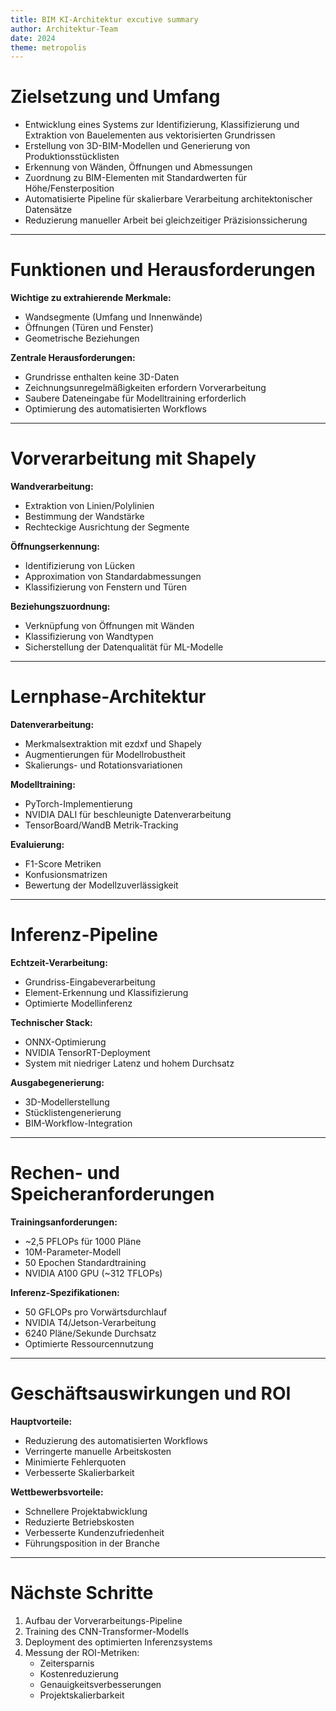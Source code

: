 ```yaml
---
title: BIM KI-Architektur excutive summary
author: Architektur-Team
date: 2024
theme: metropolis
---
```


# Zielsetzung und Umfang

- Entwicklung eines Systems zur Identifizierung, Klassifizierung und Extraktion von Bauelementen aus vektorisierten Grundrissen
- Erstellung von 3D-BIM-Modellen und Generierung von Produktionsstücklisten
- Erkennung von Wänden, Öffnungen und Abmessungen
- Zuordnung zu BIM-Elementen mit Standardwerten für Höhe/Fensterposition
- Automatisierte Pipeline für skalierbare Verarbeitung architektonischer Datensätze
- Reduzierung manueller Arbeit bei gleichzeitiger Präzisionssicherung

---

# Funktionen und Herausforderungen

**Wichtige zu extrahierende Merkmale:**
- Wandsegmente (Umfang und Innenwände)
- Öffnungen (Türen und Fenster)
- Geometrische Beziehungen

**Zentrale Herausforderungen:**
- Grundrisse enthalten keine 3D-Daten
- Zeichnungsunregelmäßigkeiten erfordern Vorverarbeitung
- Saubere Dateneingabe für Modelltraining erforderlich
- Optimierung des automatisierten Workflows

---

# Vorverarbeitung mit Shapely

**Wandverarbeitung:**
- Extraktion von Linien/Polylinien
- Bestimmung der Wandstärke
- Rechteckige Ausrichtung der Segmente

**Öffnungserkennung:**
- Identifizierung von Lücken
- Approximation von Standardabmessungen
- Klassifizierung von Fenstern und Türen

**Beziehungszuordnung:**
- Verknüpfung von Öffnungen mit Wänden
- Klassifizierung von Wandtypen
- Sicherstellung der Datenqualität für ML-Modelle

---

# Lernphase-Architektur

**Datenverarbeitung:**
- Merkmalsextraktion mit ezdxf und Shapely
- Augmentierungen für Modellrobustheit
- Skalierungs- und Rotationsvariationen

**Modelltraining:**
- PyTorch-Implementierung
- NVIDIA DALI für beschleunigte Datenverarbeitung
- TensorBoard/WandB Metrik-Tracking

**Evaluierung:**
- F1-Score Metriken
- Konfusionsmatrizen
- Bewertung der Modellzuverlässigkeit

---

# Inferenz-Pipeline

**Echtzeit-Verarbeitung:**
- Grundriss-Eingabeverarbeitung
- Element-Erkennung und Klassifizierung
- Optimierte Modellinferenz

**Technischer Stack:**
- ONNX-Optimierung
- NVIDIA TensorRT-Deployment
- System mit niedriger Latenz und hohem Durchsatz

**Ausgabegenerierung:**
- 3D-Modellerstellung
- Stücklistengenerierung
- BIM-Workflow-Integration

---

# Rechen- und Speicheranforderungen

**Trainingsanforderungen:**
- ~2,5 PFLOPs für 1000 Pläne
- 10M-Parameter-Modell
- 50 Epochen Standardtraining
- NVIDIA A100 GPU (~312 TFLOPs)

**Inferenz-Spezifikationen:**
- 50 GFLOPs pro Vorwärtsdurchlauf
- NVIDIA T4/Jetson-Verarbeitung
- 6240 Pläne/Sekunde Durchsatz
- Optimierte Ressourcennutzung

---

# Geschäftsauswirkungen und ROI

**Hauptvorteile:**
- Reduzierung des automatisierten Workflows
- Verringerte manuelle Arbeitskosten
- Minimierte Fehlerquoten
- Verbesserte Skalierbarkeit

**Wettbewerbsvorteile:**
- Schnellere Projektabwicklung
- Reduzierte Betriebskosten
- Verbesserte Kundenzufriedenheit
- Führungsposition in der Branche

---

# Nächste Schritte

1. Aufbau der Vorverarbeitungs-Pipeline
2. Training des CNN-Transformer-Modells
3. Deployment des optimierten Inferenzsystems
4. Messung der ROI-Metriken:
   - Zeitersparnis
   - Kostenreduzierung
   - Genauigkeitsverbesserungen
   - Projektskalierbarkeit
